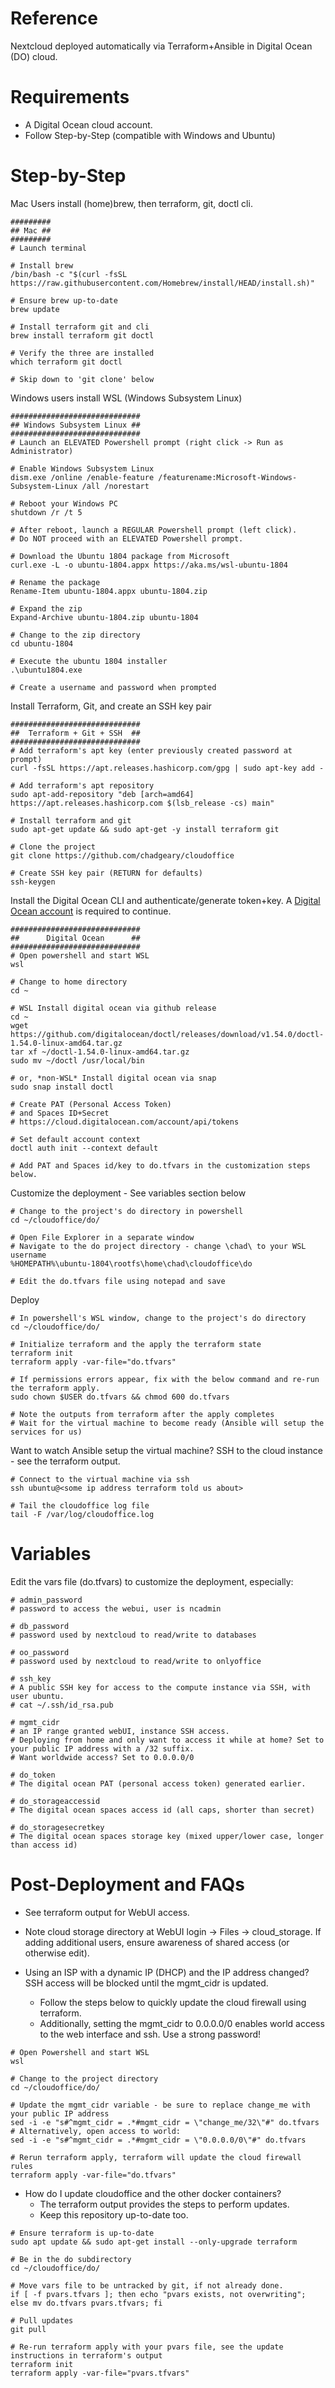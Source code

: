 # Reference
Nextcloud deployed automatically via Terraform+Ansible in Digital Ocean (DO) cloud.

# Requirements
- A Digital Ocean cloud account.
- Follow Step-by-Step (compatible with Windows and Ubuntu)

# Step-by-Step
Mac Users install (home)brew, then terraform, git, doctl cli.
```
#########
## Mac ##
#########
# Launch terminal

# Install brew
/bin/bash -c "$(curl -fsSL https://raw.githubusercontent.com/Homebrew/install/HEAD/install.sh)"

# Ensure brew up-to-date
brew update

# Install terraform git and cli
brew install terraform git doctl

# Verify the three are installed
which terraform git doctl

# Skip down to 'git clone' below
```

Windows users install WSL (Windows Subsystem Linux)
```
#############################
## Windows Subsystem Linux ##
#############################
# Launch an ELEVATED Powershell prompt (right click -> Run as Administrator)

# Enable Windows Subsystem Linux
dism.exe /online /enable-feature /featurename:Microsoft-Windows-Subsystem-Linux /all /norestart

# Reboot your Windows PC
shutdown /r /t 5

# After reboot, launch a REGULAR Powershell prompt (left click).
# Do NOT proceed with an ELEVATED Powershell prompt.

# Download the Ubuntu 1804 package from Microsoft
curl.exe -L -o ubuntu-1804.appx https://aka.ms/wsl-ubuntu-1804

# Rename the package
Rename-Item ubuntu-1804.appx ubuntu-1804.zip

# Expand the zip
Expand-Archive ubuntu-1804.zip ubuntu-1804

# Change to the zip directory
cd ubuntu-1804

# Execute the ubuntu 1804 installer
.\ubuntu1804.exe

# Create a username and password when prompted
```

Install Terraform, Git, and create an SSH key pair
```
#############################
##  Terraform + Git + SSH  ##
#############################
# Add terraform's apt key (enter previously created password at prompt)
curl -fsSL https://apt.releases.hashicorp.com/gpg | sudo apt-key add -

# Add terraform's apt repository
sudo apt-add-repository "deb [arch=amd64] https://apt.releases.hashicorp.com $(lsb_release -cs) main"

# Install terraform and git
sudo apt-get update && sudo apt-get -y install terraform git

# Clone the project
git clone https://github.com/chadgeary/cloudoffice

# Create SSH key pair (RETURN for defaults)
ssh-keygen
```

Install the Digital Ocean CLI and authenticate/generate token+key. A [Digital Ocean account](https://cloud.digitalocean.com/registrations/new) is required to continue.
```
#############################
##      Digital Ocean      ##
#############################
# Open powershell and start WSL
wsl

# Change to home directory
cd ~

# WSL Install digital ocean via github release
cd ~
wget https://github.com/digitalocean/doctl/releases/download/v1.54.0/doctl-1.54.0-linux-amd64.tar.gz
tar xf ~/doctl-1.54.0-linux-amd64.tar.gz
sudo mv ~/doctl /usr/local/bin

# or, *non-WSL* Install digital ocean via snap
sudo snap install doctl

# Create PAT (Personal Access Token)
# and Spaces ID+Secret
# https://cloud.digitalocean.com/account/api/tokens

# Set default account context
doctl auth init --context default

# Add PAT and Spaces id/key to do.tfvars in the customization steps below.
```

Customize the deployment - See variables section below
```
# Change to the project's do directory in powershell
cd ~/cloudoffice/do/

# Open File Explorer in a separate window
# Navigate to the do project directory - change \chad\ to your WSL username
%HOMEPATH%\ubuntu-1804\rootfs\home\chad\cloudoffice\do

# Edit the do.tfvars file using notepad and save
```

Deploy
```
# In powershell's WSL window, change to the project's do directory
cd ~/cloudoffice/do/

# Initialize terraform and the apply the terraform state
terraform init
terraform apply -var-file="do.tfvars"

# If permissions errors appear, fix with the below command and re-run the terraform apply.
sudo chown $USER do.tfvars && chmod 600 do.tfvars

# Note the outputs from terraform after the apply completes
# Wait for the virtual machine to become ready (Ansible will setup the services for us)
```

Want to watch Ansible setup the virtual machine? SSH to the cloud instance - see the terraform output.
```
# Connect to the virtual machine via ssh
ssh ubuntu@<some ip address terraform told us about>

# Tail the cloudoffice log file
tail -F /var/log/cloudoffice.log
```

# Variables
Edit the vars file (do.tfvars) to customize the deployment, especially:

```
# admin_password
# password to access the webui, user is ncadmin

# db_password
# password used by nextcloud to read/write to databases

# oo_password
# password used by nextcloud to read/write to onlyoffice

# ssh_key
# A public SSH key for access to the compute instance via SSH, with user ubuntu.
# cat ~/.ssh/id_rsa.pub

# mgmt_cidr
# an IP range granted webUI, instance SSH access.
# Deploying from home and only want to access it while at home? Set to your public IP address with a /32 suffix.
# Want worldwide access? Set to 0.0.0.0/0

# do_token
# The digital ocean PAT (personal access token) generated earlier.

# do_storageaccessid
# The digital ocean spaces access id (all caps, shorter than secret)

# do_storagesecretkey
# The digital ocean spaces storage key (mixed upper/lower case, longer than access id)
```

# Post-Deployment and FAQs
- See terraform output for WebUI access.
- Note cloud storage directory at WebUI login -> Files -> cloud_storage. If adding additional users, ensure awareness of shared access (or otherwise edit).

- Using an ISP with a dynamic IP (DHCP) and the IP address changed? SSH access will be blocked until the mgmt_cidr is updated.
  - Follow the steps below to quickly update the cloud firewall using terraform.
  - Additionally, setting the mgmt_cidr to 0.0.0.0/0 enables world access to the web interface and ssh. Use a strong password!

```
# Open Powershell and start WSL
wsl

# Change to the project directory
cd ~/cloudoffice/do/

# Update the mgmt_cidr variable - be sure to replace change_me with your public IP address
sed -i -e "s#^mgmt_cidr = .*#mgmt_cidr = \"change_me/32\"#" do.tfvars
# Alternatively, open access to world:
sed -i -e "s#^mgmt_cidr = .*#mgmt_cidr = \"0.0.0.0/0\"#" do.tfvars

# Rerun terraform apply, terraform will update the cloud firewall rules
terraform apply -var-file="do.tfvars"
```

- How do I update cloudoffice and the other docker containers?
  - The terraform output provides the steps to perform updates.
  - Keep this repository up-to-date too.
```
# Ensure terraform is up-to-date
sudo apt update && sudo apt-get install --only-upgrade terraform

# Be in the do subdirectory
cd ~/cloudoffice/do/

# Move vars file to be untracked by git, if not already done.
if [ -f pvars.tfvars ]; then echo "pvars exists, not overwriting"; else mv do.tfvars pvars.tfvars; fi

# Pull updates
git pull

# Re-run terraform apply with your pvars file, see the update instructions in terraform's output
terraform init
terraform apply -var-file="pvars.tfvars"
```
